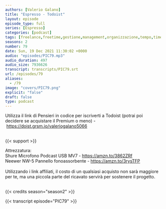 ```yaml
---
authors: [Valerio Galano]
title: "Espresso - Todoist"
layout: episode
episode_type: full
series: [Espresso]
categories: [podcast]
tags: [freelance,freetime,gestione,management,organizzazione,tempo,time]
seasons: 2
number: 79
date: Sun, 19 Dec 2021 11:30:02 +0000
audio: "episodes/PIC79.mp3"
audio_duration: 497
audio_size: 7936626
transcript: transcripts/PIC79.srt
url: /episodes/79
aliases: 
  - /79
image: "covers/PIC79.png"
explicit: "false"
draft: false
type: podcast
---
```

Utilizza il link di Pensieri in codice per iscriverti a Todoist (potrai poi decidere se acquistare il Premium o meno) - <a href="https://doist.grsm.io/valeriogalano5066" rel="noopener">https://doist.grsm.io/valeriogalano5066</a><br />
<br />


{{< support >}}

Attrezzatura:<br />
Shure Microfono Podcast USB MV7 - <a href="https://amzn.to/3862ZRf" rel="noopener">https://amzn.to/3862ZRf</a> <br />
Neewer NW-5 Pannello fonoassorbente - <a href="https://amzn.to/3rysTFP" rel="noopener">https://amzn.to/3rysTFP</a> <br />
<br />
Utilizzando i link affiliati, il costo di un qualsiasi acquisto non sarà maggiore per te, ma una piccola parte del ricavato servirà per sostenere il progetto.<br />
<br />


{{< credits season="season2" >}}

<!-- more -->

{{< transcript episode="PIC79" >}}